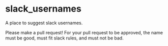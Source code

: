 # slack_usernames
A place to suggest slack usernames.

Please make a pull request! For your pull request to be approved, the name must be good, 
must fit slack rules, and must not be bad.
